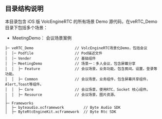 ## 目录结构说明

本目录包含 iOS 版 VolcEngineRTC 的所有场景 Demo 源代码，在veRTC_Demo目录下包括多个场景：
- MeetingDemo： 会议场景案例

```
├─ veRTC_Demo                   // VolcEngineRTC场景化Demo，包括会议
│  │─ Podfile                   // Pod描述文件
│  │─ Vender                    // 基础组件
│  │─ MeetingDemo               // 场景一：多人会议，包含屏幕分享
│  │  ├─ Feature                // 会议场景，业务功能，包含房间，设置，登录等功能。
│  │  ├─ Common                 // 会议场景，业务组件，包含屏幕共享组件，Alert,Toast等组件。
│  │  ├─ Core                   // 会议场景，使用RTC，Socket 核心组件。
│  │  ├─ Resource               // 会议场景，图片资源。
│  
├─ Frameworks 
│  ├─ byteaudio.xcframework         // Byte Audio SDK 
│  ├─ ByteRtcEngineKit.xcframework  // Byte Rtc SDK

```
